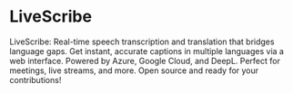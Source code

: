# LiveScribe
LiveScribe: Real-time speech transcription and translation that bridges language gaps.  Get instant, accurate captions in multiple languages via a web interface.  Powered by Azure, Google Cloud, and DeepL. Perfect for meetings, live streams, and more.  Open source and ready for your contributions!
